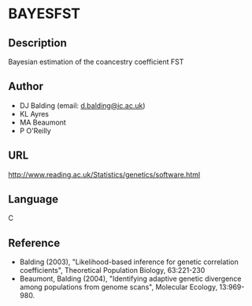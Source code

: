 # BAYESFST

## Description
Bayesian estimation of the coancestry coefficient FST

## Author
* DJ Balding (email: d.balding@ic.ac.uk)
* KL Ayres
* MA Beaumont
* P O'Reilly

## URL
http://www.reading.ac.uk/Statistics/genetics/software.html

## Language
C

## Reference
* Balding (2003), "Likelihood-based inference for genetic correlation coefficients", Theoretical Population Biology, 63:221-230
* Beaumont, Balding (2004), "Identifying adaptive genetic divergence among populations from genome scans", Molecular Ecology, 13:969-980.